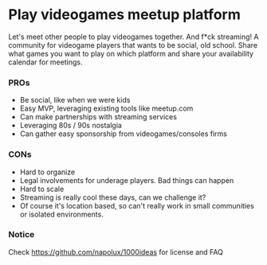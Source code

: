 # Play videogames meetup platform

Let's meet other people to play videogames together. And f*ck streaming! A community for videogame players that wants to be social, old school. Share what games you want to play on which platform and share your availability calendar for meetings.

### PROs

* Be social, like when we were kids
* Easy MVP, leveraging existing tools like meetup.com
* Can make partnerships with streaming services
* Leveraging 80s / 90s nostalgia
* Can gather easy sponsorship from videogames/consoles firms

### CONs

* Hard to organize
* Legal involvements for underage players. Bad things can happen
* Hard to scale
* Streaming is really cool these days, can we challenge it?
* Of course it's location based, so can't really work in small communities or isolated environments.

### Notice

Check https://github.com/napolux/1000ideas for license and FAQ
